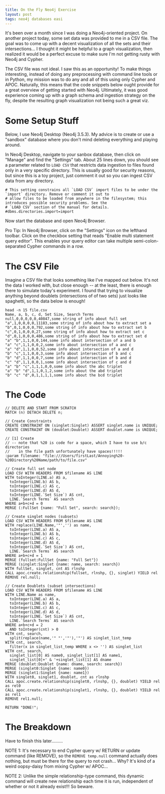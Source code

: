 ```yaml
---
title: On the Fly Neo4j Exercise
layout: post
tags: neo4j databases easi
---
```


It's been over a month since I was doing a Neo4j-oriented project.  On another project today, some set data 
was provided to me in a CSV file.  The goal was to come up with a decent visualization 
of all the sets and their intersections...  I thought it might be helpful to a graph visualization, then
realized it would be a perfect excuse to make sure I'm not getting rusty with Neo4j and Cypher.  


The CSV file was not ideal.  I saw this as an opportunity!  To make things interesting, 
instead of doing any preprocessing with command line tools or in Python,
my mission was to do any and all of this using only Cypher and APOC.  Naturally, this means that the code snippets
below ought provide for a great overview of getting started with Neo4j.   Ultimately, it was good 
experience coming up with a graph schema and ingestion strategy on the fly, despite the 
resulting graph visualization not being such a great viz.

Some Setup Stuff
==============================================

Below, I use Neo4j Desktop (Neo4j 3.5.3).  My advice is to create or use a "sandbox" database
where you don't mind deleting everything and playing around.

In Neo4j Desktop, navigate to your sanbox database, then click on "Manage" and find the 
"Settings" tab.  About 25 lines down, you should see a parameter related to `LOAD CSV` that
restricts data ingestion to files found only in a very specific directory.  This is usually
good for security reasons, but since this is a toy project, just comment it out so you can 
ingest CSV data from any directory.

```
# This setting constrains all `LOAD CSV` import files to be under the `import` directory. Remove or comment it out to
# allow files to be loaded from anywhere in the filesystem; this introduces possible security problems. See the
# `LOAD CSV` section of the manual for details.
#dbms.directories.import=import
```

Now start the database and open Neo4j Browser.

Pro Tip: In Neo4j Browser, click on the "Settings" icon on the lefthand toolbar.  Click on the checkbox setting
that reads "Enable multi statement query editor".  This enables your query editor can take multiple semi-colon-separated
Cypher commands in a row.


The CSV File
===================================================

Imagine a CSV file that looks something like I've mapped out below.  It's not the data I worked with, but
close enough -- at the least, there is enough there to simulate today's experiment.  I found that trying
to visualize anything beyond doublets (intersections of of two sets) just looks like spaghetti, so the 
data below is enough!


```
head -n 15 file.csv
Name, a, b, c, d, Set Size, Search Terms
null,0,0,0,0,0,40847,some string of info about full set
"a",1,0,0,0,0,11183,some string of info about how to extract set a
"b",0,1,0,0,0,792,some string of info about how to extract set b
"c",0,1,0,0,0,27,some string of info about how to extract set c
"d",0,1,0,0,0,486,some string of info about how to extract set d
"a" "b",1,1,0,0,144,some info about intersection of a and b
"a" "c",1,1,0,0,2,some info about intersection of a and c
"a" "d",1,1,0,0,52,some info about intersection of a and d
"b" "c",1,1,0,0,3,some info about intersection of b and c
"b" "d",1,1,0,0,7,some info about intersection of b and d
"c" "d",1,1,0,0,1,some info about intersection of c and d
"a" "b" "c",1,1,1,0,0,some info about the abc triplet
"a" "b" "d",1,1,0,1,2,some info about the abd triplet
"b" "c" "d",0,1,1,1,1,some info about the bcd triplet
```

The Code 
=================================================

```cypher
// DELETE AND START FROM SCRATCH
MATCH (n) DETACH DELETE n;

// Create Constraints
CREATE CONSTRAINT ON (singlet:Singlet) ASSERT singlet.name is UNIQUE;
CREATE CONSTRAINT ON (doublet:Doublet) ASSERT doublet.name is UNIQUE;

// [1] Create 
// -- note that %20 is code for a space, which I have to use b/c directories
//    in the file path unfortunately have spaces!!!!!
:param filename: "file:///Users/firstLast/Annoying%20-%20Directory%20Name/path/to/file.csv"

// Create full set node
LOAD CSV WITH HEADERS FROM $filename AS LINE 
WITH toInteger(LINE.a) AS a,
  toInteger(LINE.b) AS b,
  toInteger(LINE.c) AS c,
  toInteger(LINE.d) AS d,
  toInteger(LINE.`Set Size`) AS cnt,
  LINE.`Search Terms` AS search
WHERE a+b+c+d = 0
MERGE (:FullSet {name: "Full Set", search: search});

// Create singlet nodes (subsets)
LOAD CSV WITH HEADERS FROM $filename AS LINE 
WITH replace(LINE.Name,'"','') as name,
  toInteger(LINE.a) AS a,
  toInteger(LINE.b) AS b,
  toInteger(LINE.c) AS c,
  toInteger(LINE.d) AS d,
  toInteger(LINE.`Set Size`) AS cnt,
  LINE.`Search Terms` AS search
WHERE a+b+c+d = 1
MERGE (fullset:FullSet {name: "Full Set"})
MERGE (singlet:Singlet {name: name, search: search})
WITH fullSet, singlet, cnt AS rlnshp
CALL apoc.create.relationship(fullset, rlnshp, {}, singlet) YIELD rel
REMOVE rel.null; 

// Create Doublets (subset intersections)
LOAD CSV WITH HEADERS FROM $filename AS LINE 
WITH LINE.Name as name,
  toInteger(LINE.a) AS a,
  toInteger(LINE.b) AS b,
  toInteger(LINE.c) AS c,
  toInteger(LINE.d) AS d,
  toInteger(LINE.`Set Size`) AS cnt,
  LINE.`Search Terms` AS search
WHERE a+b+c+d = 2
  AND toInteger(cnt) > 0
WITH cnt, search, 
  split(replace(name,'" "','"'),'"') AS singlet_list_temp
WITH cnt, search, 
  filter(x in singlet_list_temp WHERE x <> '') AS singlet_list 
WITH cnt, search, 
  singlet_list[0] AS name0, singlet_list[1] AS name1, 
  singlet_list[0]+' & '+singlet_list[1] AS dname
MERGE (doublet:Doublet {name: dname, search: search})
MERGE (singlet0:Singlet {name: name0})
MERGE (singlet1:Singlet {name: name1})
WITH singlet0, singlet1, doublet, cnt as rlnshp
CALL apoc.create.relationship(singlet0, rlnshp, {}, doublet) YIELD rel as rel0
CALL apoc.create.relationship(singlet1, rlnshp, {}, doublet) YIELD rel as rel1
REMOVE rel1.null; 

RETURN "DONE!";
```



The Breakdown
=================================================

Have to finish this later.........

NOTE 1:
It's necessary to end Cypher query w/ RETURN or update command (like REMOVE),
so the `REMOVE temp.null` command actually does nothing, but must be there
for the query to not crash... Why? It's kind of a weird oopsy-daisy from
mixing Cypher w/ APOC...


NOTE 2:
Unlike the simple relationship-type command, this dynamic command will
create new relationship each time it is run, independent of whether or not
it already exist!!! So beware.
